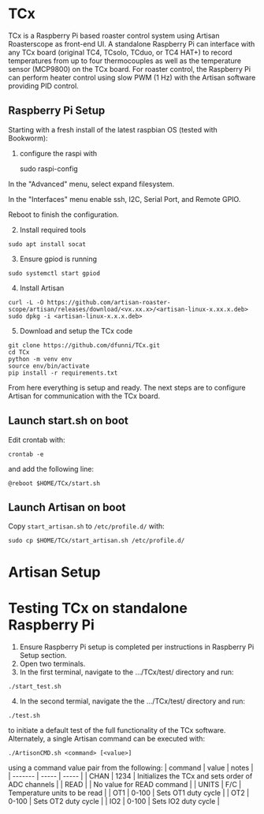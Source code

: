 # TCx
TCx is a Raspberry Pi based roaster control system using Artisan Roasterscope as front-end UI. A standalone Raspberry Pi can interface with any TCx board (original TC4, TCsolo, TCduo, or TC4 HAT+) to record temperatures from up to four thermocouples as well as the temperature sensor (MCP9800) on the TCx board. For roaster control, the Raspberry Pi can perform heater control using slow PWM (1 Hz) with the Artisan software providing PID control.

## Raspberry Pi Setup
Starting with a fresh install of the latest raspbian OS (tested with Bookworm):

1. configure the raspi with
    
    sudo raspi-config
    
In the "Advanced" menu, select expand filesystem.

In the "Interfaces" menu enable ssh, I2C, Serial Port, and Remote GPIO.

Reboot to finish the configuration.

2. Install required tools
```
sudo apt install socat
```
3. Ensure gpiod is running
```
sudo systemctl start gpiod
```
4. Install Artisan
```
curl -L -O https://github.com/artisan-roaster-scope/artisan/releases/download/<vx.xx.x>/<artisan-linux-x.xx.x.deb>
sudo dpkg -i <artisan-linux-x.x.x.deb>
```
5. Download and setup the TCx code
```
git clone https://github.com/dfunni/TCx.git
cd TCx
python -m venv env
source env/bin/activate
pip install -r requirements.txt
```
From here everything is setup and ready. The next steps are to configure Artisan for communication with the TCx board.

## Launch start.sh on boot
Edit crontab with:

    crontab -e

and add the following line:

    @reboot $HOME/TCx/start.sh

## Launch Artisan on boot
Copy `start_artisan.sh` to `/etc/profile.d/` with:

    sudo cp $HOME/TCx/start_artisan.sh /etc/profile.d/

# Artisan Setup

# Testing TCx on standalone Raspberry Pi
1. Ensure Raspberry Pi setup is completed per instructions in Raspberry Pi Setup
  section.
2. Open two terminals.
3. In the first terminal, navigate to the .../TCx/test/ directory and run:
```
./start_test.sh
```
4. In the second termial, navigate the the .../TCx/test/ directory and run:
```
./test.sh
```
to initiate a default test of the full functionality of the TCx software.
Alternately, a single Artisan command can be executed with:
```
./ArtisonCMD.sh <command> [<value>]
```
 using a command value pair from the following:
| command | value | notes |
| ------- | ----- | ----- |
| CHAN    | 1234  | Initializes the TCx and sets order of ADC channels |
| READ    |       | No value for READ command |
| UNITS   | F/C   | Temperature units to be read |
| OT1     | 0-100 | Sets OT1 duty cycle |
| OT2     | 0-100 | Sets OT2 duty cycle |
| IO2     | 0-100 | Sets IO2 duty cycle | 

